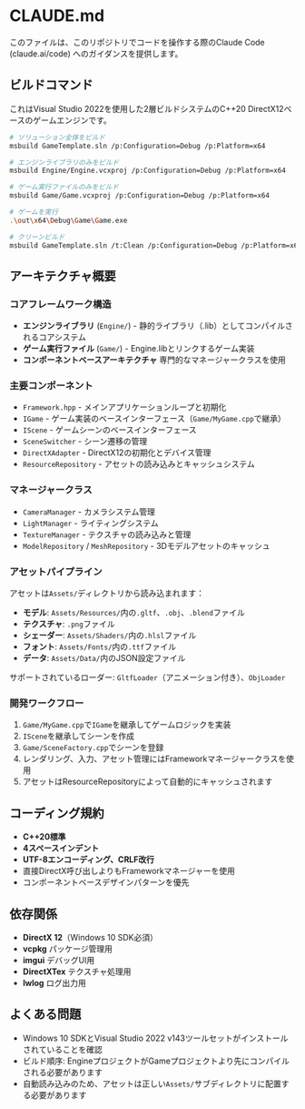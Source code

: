 # CLAUDE.md

このファイルは、このリポジトリでコードを操作する際のClaude Code (claude.ai/code) へのガイダンスを提供します。

## ビルドコマンド

これはVisual Studio 2022を使用した2層ビルドシステムのC++20 DirectX12ベースのゲームエンジンです。

```bash
# ソリューション全体をビルド
msbuild GameTemplate.sln /p:Configuration=Debug /p:Platform=x64

# エンジンライブラリのみをビルド
msbuild Engine/Engine.vcxproj /p:Configuration=Debug /p:Platform=x64

# ゲーム実行ファイルのみをビルド  
msbuild Game/Game.vcxproj /p:Configuration=Debug /p:Platform=x64

# ゲームを実行
.\out\x64\Debug\Game\Game.exe

# クリーンビルド
msbuild GameTemplate.sln /t:Clean /p:Configuration=Debug /p:Platform=x64
```

## アーキテクチャ概要

### コアフレームワーク構造
- **エンジンライブラリ** (`Engine/`) - 静的ライブラリ（.lib）としてコンパイルされるコアシステム
- **ゲーム実行ファイル** (`Game/`) - Engine.libとリンクするゲーム実装
- **コンポーネントベースアーキテクチャ** 専門的なマネージャークラスを使用

### 主要コンポーネント
- `Framework.hpp` - メインアプリケーションループと初期化
- `IGame` - ゲーム実装のベースインターフェース（`Game/MyGame.cpp`で継承）
- `IScene` - ゲームシーンのベースインターフェース
- `SceneSwitcher` - シーン遷移の管理
- `DirectXAdapter` - DirectX12の初期化とデバイス管理
- `ResourceRepository` - アセットの読み込みとキャッシュシステム

### マネージャークラス
- `CameraManager` - カメラシステム管理
- `LightManager` - ライティングシステム
- `TextureManager` - テクスチャの読み込みと管理
- `ModelRepository` / `MeshRepository` - 3Dモデルアセットのキャッシュ

### アセットパイプライン
アセットは`Assets/`ディレクトリから読み込まれます：
- **モデル**: `Assets/Resources/`内の`.gltf`、`.obj`、`.blend`ファイル
- **テクスチャ**: `.png`ファイル
- **シェーダー**: `Assets/Shaders/`内の`.hlsl`ファイル
- **フォント**: `Assets/Fonts/`内の`.ttf`ファイル
- **データ**: `Assets/Data/`内のJSON設定ファイル

サポートされているローダー: `GltfLoader`（アニメーション付き）、`ObjLoader`

### 開発ワークフロー
1. `Game/MyGame.cpp`で`IGame`を継承してゲームロジックを実装
2. `IScene`を継承してシーンを作成
3. `Game/SceneFactory.cpp`でシーンを登録
4. レンダリング、入力、アセット管理にはFrameworkマネージャークラスを使用
5. アセットはResourceRepositoryによって自動的にキャッシュされます

## コーディング規約
- **C++20標準**
- **4スペースインデント**
- **UTF-8エンコーディング、CRLF改行**
- 直接DirectX呼び出しよりもFrameworkマネージャーを使用
- コンポーネントベースデザインパターンを優先

## 依存関係
- **DirectX 12**（Windows 10 SDK必須）
- **vcpkg** パッケージ管理用
- **imgui** デバッグUI用
- **DirectXTex** テクスチャ処理用
- **lwlog** ログ出力用

## よくある問題
- Windows 10 SDKとVisual Studio 2022 v143ツールセットがインストールされていることを確認
- ビルド順序: EngineプロジェクトがGameプロジェクトより先にコンパイルされる必要があります
- 自動読み込みのため、アセットは正しい`Assets/`サブディレクトリに配置する必要があります